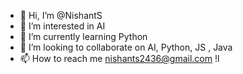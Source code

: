 - 👋 Hi, I’m @NishantS
- 👀 I’m interested in AI
- 🌱 I’m currently learning Python
- 💞️ I’m looking to collaborate on AI, Python, JS , Java
- 📫 How to reach me nishants2436@gmail.com
!l
<!---
NishantSRyder24/NishantSRyder24 is a ✨ special ✨ repository because its `README.md` (this file) appears on your GitHub profile.
You can click the Preview link to take a look at your changes.
--->
